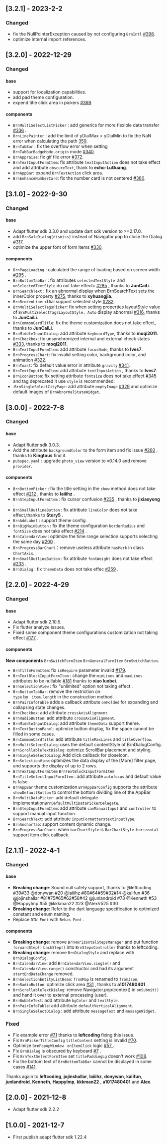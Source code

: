 
## [3.2.1] - 2023-2-2

### Changed

- fix the NullPointerException caused by not configuring <code>BrnIntl</code> [#398](https://github.com/LianjiaTech/bruno/issues/398).
- optimize internal import references.


## [3.2.0] - 2022-12-29

### Changed

#### base 

- support for localization capabilities.
- add pad theme configuration.
- expend title click area in pickers [#369](https://github.com/LianjiaTech/bruno/issues/369).

#### components

- <code>BrnMultiSelectListPicker</code> : add generics for more flexible data transfer  [#336](https://github.com/LianjiaTech/bruno/issues/336) .
- <code>BrnLinePainter</code> : add the limit of  yDialMax > yDialMin to fix the NaN error when calculating the path [359](https://github.com/LianjiaTech/bruno/issues/359).
- <code>BrnTabBar</code> : fix the overflow error when setting <code>BrnTabBarBadgeMode.origin</code> mode [#340](https://github.com/LianjiaTech/bruno/issues/340).
- <code>BrnAppraise</code>: fix  gif file error [#372](https://github.com/LianjiaTech/bruno/issues/372).
- <code>BrnTextInputFormItem</code>: fix attribute <code>textInputAction</code>  does not take effect and add attribute <code>obscureText</code>, thank to **echo-LuGuang**.
- <code>BrnAppBar</code>: expand <code>BrnTextAction</code> click area.
- <code>BrnEnhanceNumberCard</code>: fix  the number card is not centered [#380](https://github.com/LianjiaTech/bruno/issues/380).



## [3.1.0] - 2022-9-30

### Changed

#### base 

- Adapt flutter sdk 3.3.0 and update dart sdk version to >=2.17.0.
- add <code>BrnSafeDialog[dismiss]</code>  instead of Navigator.pop to close the Dialog [#317](https://github.com/LianjiaTech/bruno/issues/317).
- optimize the upper font of form items [#330](https://github.com/LianjiaTech/bruno/issues/330).

#### components

- <code>BrnPageLoading</code> : calculated the range of loading based on screen width [#295](https://github.com/LianjiaTech/bruno/issues/295) .
- <code>BrnBottomTabBar</code> : fix attributes <code>selectedTextStyle </code>and <code>unSelectedTextStyle</code>  do not take effectc [#285](https://github.com/LianjiaTech/bruno/issues/285) , thanks to **JunCaiLi** .
- <code>BrnSearchText</code> : fix an abnormal display when BrnSearchText sets the innerColor property [#275](https://github.com/LianjiaTech/bruno/issues/275), thanks to **xyhuangjia**.
- <code>BrnBrokenLine</code>: xDial support selected style [#282](https://github.com/LianjiaTech/bruno/issues/282).
- <code>BrnMultiSelectTagsPicker</code>: fix when setting properties layoutStyle value of <code>BrnMultiSelectTagsLayoutStyle. Auto</code> display abnormal [#316](https://github.com/LianjiaTech/bruno/issues/316), thanks to **JunCaiLi**.
- <code>BrnCommonCardTitle</code>: fix the theme customization does not take effect, thanks to **JunCaiLi**.
- <code>BrnMiddleInputDialog</code>: add attribute <code>keyboardType</code>, thanks to **moqi2011**.
- <code>BrnCheckbox</code>: fix unsynchronized internal and external check states [#333](https://github.com/LianjiaTech/bruno/issues/333), thanks to **moqi2011**.
- <code>BrnTextInputFormItem</code>: add attribute <code>focusNode</code>, thanks to **Ives7**.
- <code>BrnProgressChart</code>: fix invalid setting color, background color, and animation [#322](https://github.com/LianjiaTech/bruno/pull/322).
- <code>BrnToast</code>: fix default value error in attribute <code>gravity</code> [#341](https://github.com/LianjiaTech/bruno/issues/341).
- <code>BrnTextInputFormItem</code>: add attribute <code>textInputAction</code> , thanks to **Ives7**.
- <code>BrnIconButton</code>: fix setting attribute <code>fontsize</code> does not take effect [#345](https://github.com/LianjiaTech/bruno/issues/345) and tag deprecated it use <code>style</code> is recommended.
- .<code>BrnSingleSelectCityPage</code>: add attribute <code>emptyImage</code> [#329](https://github.com/LianjiaTech/bruno/issues/329) and optimize default images of <code>BrnAbnormalStateWidget</code>.



## [3.0.0] - 2022-7-8

### Changed

#### base 

- Adapt flutter sdk 3.0.3.
- Add the attribute <code>backgroundColor</code>  to the form item and fix issue [#260](https://github.com/LianjiaTech/bruno/issues/260) , thanks to **Kingtous** find it.
- <code>pubspec.yaml</code> : upgrade <code>photo_view</code> version to v0.14.0 and remove <code>provider</code>.

#### components

- <code>BrnBottomPicker</code> : fix the title setting in the <code>show</code> method does not take effect [#212](https://github.com/LianjiaTech/bruno/issues/212) , thanks to **laiiihz** .
- <code>BrnStepInputFormItem</code> : fix cursor confusion [#235](https://github.com/LianjiaTech/bruno/issues/235) , thanks to **jixiaoyong** .
- <code>BrnSmallOutlineButton</code> : fix attribute <code>lineColor</code> does not take effect,thanks to **Story5** .
- <code>BrnAddLabel</code> : support theme config.
- <code>BrnBigMainButton</code> : fix the theme configuration <code>borderRadius</code> and <code>fontSize</code> does not take effect [#214](https://github.com/LianjiaTech/bruno/issues/214) .
- <code>BrnCalendarView</code> : optimize the time range selection supports selecting the same day [#200](https://github.com/LianjiaTech/bruno/issues/200) .
- <code>BrnProgressBarChart</code>：remove useless attribute <code>hasMark</code> in class <code>ChartAxis</code>.
- <code>BrnSmallOutlineButton</code> : fix attribute <code>fontWeight</code> does not take effect [#233](https://github.com/LianjiaTech/bruno/issues/233) .
- <code>BrnDialog</code> : fix <code>themeData</code>  does not take effec [#259](https://github.com/LianjiaTech/bruno/issues/259) .



## [2.2.0] - 2022-4-29

### Changed

#### base 
- Adapt flutter sdk 2.10.5.
- Fix flutter analyze issues.
- Fixed  some component theme configurations customization not taking effect  [#177](https://github.com/LianjiaTech/bruno/issues/177)  . 

#### components

**New components** <code>BrnSwitchFormItem</code> <code>BrnGeneralFormItem</code> <code>BrnSwitchButton</code>.

- <code>BrnTitleFormItem</code>: fix  <code>isRequire</code> parameter invalid [#179](https://github.com/LianjiaTech/bruno/issues/179).
- <code>BrnTextBlockInputFormItem</code> : change the <code>minLines</code> and <code>maxLines</code> attributes  to be nullable [#181](https://github.com/LianjiaTech/bruno/pull/181) thanks to **xiao luobei**.
- <code>BrnSelectionView</code> : fix "unlimited" option not taking effect .
- <code>BrnBottomTabBar</code>: remove the restriction on <code> type</code>  by <code> item.length</code> in the construction method.
- <code>BrnPairInfoTable</code> adds a callback attribute <code>onFolded</code> for expanding and collapsing state changes.
- <code>BrnCheckbox</code>:  add attribute <code>crossAxisAlignment</code>.
- <code>BrnRadioButton</code>: add attribute <code>crossAxisAlignment</code>.
- <code>BrnMiddleInputDialog</code>: add attribute <code>themeData</code> support theme.
- <code>BrnTextButtonPanel</code>: optimize button display, fix the space cannot be filled in some cases.
- <code>BrnCommonCardTitle</code>: add attribute <code>titleMaxLines</code> and <code>titleOverflow</code>.
- <code>BrnMultiSelectDialog</code>: uses the default contentStyle of BrnDialogConfig.
- <code>BrnScrollableTextDialog</code>: optimize ScrollBar placement and styling.
- <code>BrnSingleSelectDialog</code>: Add click callback for closeIcon.
- <code>BrnSelectionView</code>: optimizes the data display of the [More] filter page, and supports the display of up to 2 rows.
- <code>BrnTextInputFormItem</code> <code>BrnTextBlockInputFormItem</code> <code>BrnTitleSelectInputFormItem</code> : add attribute <code>autofocus</code> and default value is false.
- <code>BrnAppBar</code> theme customization <code>BrnAppBarConfig</code> supports the attribute <code>showDefaultBottom</code> to control the bottom dividing line of the AppBar
- <code>BrnMultiDataPicker</code>:  add default delegate implementation<code>BrnDefaultMultiDataPickerDelegate</code>.
- <code>BrnStepInputFormItem</code>: add attribute <code>canManualInput</code> and <code>controller</code> to support manual input function.
- <code>BrnSearchText</code>: add attribute <code>inputFormatters</code><code>textInputType</code>.
- <code>BrnAnchorTab</code>: support content dynamic change.
- <code>BrnProgressBarChart</code>: when <code>barChartStyle</code> is  <code>BarChartStyle.horizontal</code> support item click callback.



## [2.1.1] - 2022-4-1

### Changed

#### base

- **Breaking change**: Sound null safety support, thanks to  @leftcoding #39#33 @donywan #20 @laiiihz #80#64#59#32#14  @kalifun #36 @jojinshallar #81#75#65#62#56#42 @junlandroid #73 @Kenneth #53 @HappyImp #55 @kkkman22 #23 @AlexV525 #30
- **Breaking change**: Refer to the dart language specification to optimized constant and enum naming.
- Replace <code>DIN Font</code> with <code>Bebas Font</code> .

#### components

- **Breaking change**: remove <code>BrnHorizontalStepsManager</code> and put function <code>forwardStep()</code>  <code>backStep()</code> into <code>BrnStepsController</code> thanks to leftcoding.
- **Breaking change**:  remove <code>BrnDialogStyle</code> and replace with <code>BrnDialogConfig</code>.
- <code>BrnCalendarView</code>: add <code>BrnCalendarView.single()</code> and <code>BrnCalendarView.range()</code> constructor and had its argument <code>startEndDateChange</code> removed.
- <code>BrnSelectionEntityListBean</code>: <code>fromMap</code> is renamed to <code>fromJson</code>.
- <code>BrnRadioButton</code>: optimize click area [#31](https://github.com/LianjiaTech/bruno/pull/31) , thanks to **a1017480401** .
- <code>BrnScrollableTextDialog</code>: remove Navigator.pop(context) in <code>onSubmit()</code> and hand it over to external processing (user).
- <code>BrnBubbleText</code>: add attribute <code>bgColor</code> and <code>textStyle</code>.
- <code>BrnPairInfoTable</code>: add attribute <code>defaultVerticalAlignment</code>.
- <code>BrnSingleSelectDialog</code> : add attribute <code>messageText</code> and <code>messageWidget</code>.




### Fixed

- Fix example error [#71](https://github.com/LianjiaTech/bruno/issues/71) thanks to **leftcoding** fixing this issue.
- Fix <code>BrnPickerTitleConfig</code>  <code>titleContent</code> setting is invalid  [#70](https://github.com/LianjiaTech/bruno/issues/70).
- Optimize <code>BrnPopupWindow </code> <code>onItemClick</code>  logic  [#57 ](https://github.com/LianjiaTech/bruno/issues/57) .
- Fix <code>BrnDialog</code>  is obscured  by keyboard  [#7](https://github.com/LianjiaTech/bruno/issues/7) .
- Fix <code>BrnTextSelectFormItem</code> set <code>titlePaddingLg</code> doesn't work [#108](https://github.com/LianjiaTech/bruno/issues/108).
- Fix  the bottom text of <code>BrnBottomTabBar</code>  cannot be displayed in some cases [#141](https://github.com/LianjiaTech/bruno/issues/141).

Thanks again to **leftcoding**,  **jojinshallar**,  **laiiihz**,  **donywan**,  **kalifun**,  **junlandroid**, **Kenneth**, **HappyImp**,  **kkkman22** , **a1017480401** and  **Alex**.



## [2.0.0] - 2021-12-8

- Adapt flutter sdk 2.2.2

## [1.0.0] - 2021-12-7

- First publish adapt flutter sdk 1.22.4

